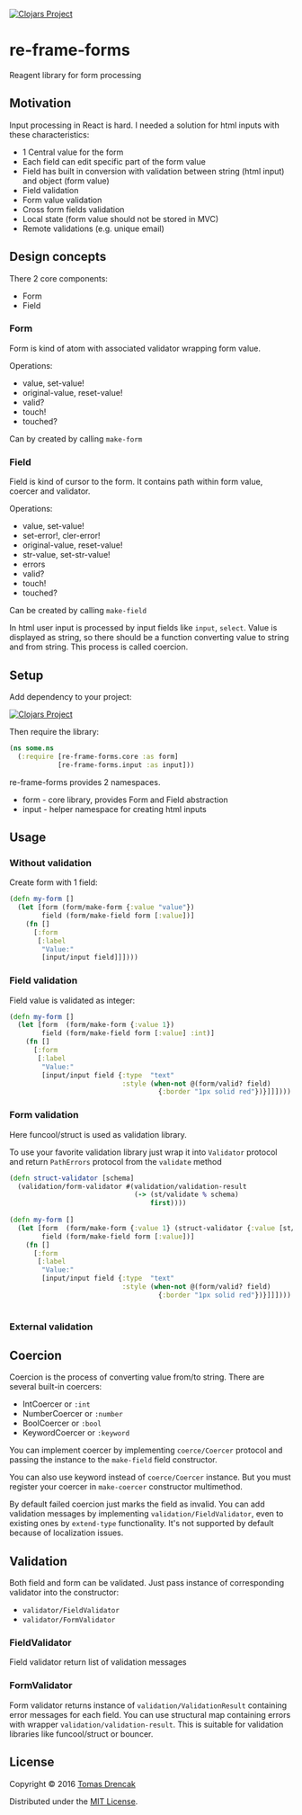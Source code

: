 [![Clojars Project](https://img.shields.io/clojars/v/re-frame-forms.svg)](https://clojars.org/re-frame-forms)

# re-frame-forms

Reagent library for form processing

## Motivation

Input processing in React is hard. I needed a solution for html inputs
with these characteristics:

* 1 Central value for the form
* Each field can edit specific part of the form value
* Field has built in conversion with validation between string (html input) and object (form value)
* Field validation
* Form value validation
* Cross form fields validation
* Local state (form value should not be stored in MVC)
* Remote validations (e.g. unique email)

## Design concepts

There 2 core components:
* Form
* Field

### Form

Form is kind of atom with associated validator wrapping form value.

Operations:
* value, set-value!
* original-value, reset-value!
* valid?
* touch!
* touched?

Can by created by calling `make-form`

### Field
Field is kind of cursor to the form. It contains path within form value, coercer and validator. 

Operations:
* value, set-value!
* set-error!, cler-error!
* original-value, reset-value!
* str-value, set-str-value!
* errors
* valid?
* touch!
* touched?

Can be created by calling `make-field`

In html user input is processed by input fields like `input`, `select`.
Value is displayed as string, so there should be a function converting value
to string and from string. This process is called coercion.

## Setup

Add dependency to your project:

[![Clojars Project](http://clojars.org/re-frame-forms/latest-version.svg)](http://clojars.org/re-frame-forms)

Then require the library:
```clojure
(ns some.ns
  (:require [re-frame-forms.core :as form]
            [re-frame-forms.input :as input]))
```

re-frame-forms provides 2 namespaces. 

* form - core library, provides Form and Field abstraction
* input - helper namespace for creating html inputs

## Usage

### Without validation

Create form with 1 field:

```clojure
(defn my-form []
  (let [form (form/make-form {:value "value"})
        field (form/make-field form [:value])]
    (fn []
      [:form 
       [:label
        "Value:"
        [input/input field]]])))
```

### Field validation

Field value is validated as integer:

```clojure
(defn my-form []
  (let [form  (form/make-form {:value 1})
        field (form/make-field form [:value] :int)]
    (fn []
      [:form 
       [:label
        "Value:"
        [input/input field {:type  "text"
                            :style (when-not @(form/valid? field)
                                     {:border "1px solid red"})}]]])))
````

### Form validation
Here funcool/struct is used as validation library.

To use your favorite validation library just wrap it into `Validator` protocol and return `PathErrors` protocol from the `validate` method

```clojure                        
(defn struct-validator [schema]
  (validation/form-validator #(validation/validation-result
                               (-> (st/validate % schema)
                                   first))))
                        
(defn my-form []
  (let [form  (form/make-form {:value 1} (struct-validator {:value [st/required]}))
        field (form/make-field form [:value])]
    (fn []
      [:form 
       [:label
        "Value:"
        [input/input field {:type  "text"
                            :style (when-not @(form/valid? field)
                                     {:border "1px solid red"})}]]])))
                      
```

### External validation

## Coercion

Coercion is the process of converting value from/to string. There are several built-in coercers:

* IntCoercer or `:int`
* NumberCoercer or `:number`
* BoolCoercer or `:bool`
* KeywordCoercer or `:keyword`

You can implement coercer by implementing `coerce/Coercer` protocol and passing the instance to the `make-field` field constructor.

You can also use keyword instead of `coerce/Coercer` instance. But you must register your coercer in `make-coercer` constructor multimethod.

By default failed coercion just marks the field as invalid. You can add validation messages by implementing `validation/FieldValidator`, even to existing ones by `extend-type` functionality. It's not supported by default because of localization issues.

## Validation

Both field and form can be validated. Just pass instance of corresponding validator into the constructor:

* `validator/FieldValidator`
* `validator/FormValidator`

### FieldValidator

Field validator return list of validation messages

### FormValidator

Form validator returns instance of `validation/ValidationResult` containing error messages for each field. You can use structural map containing errors with wrapper `validation/validation-result`. This is suitable for validation libraries like funcool/struct or bouncer.

## License

Copyright © 2016 [Tomas Drencak](http://tomasd.github.io)

Distributed under the [MIT License](http://opensource.org/licenses/MIT).